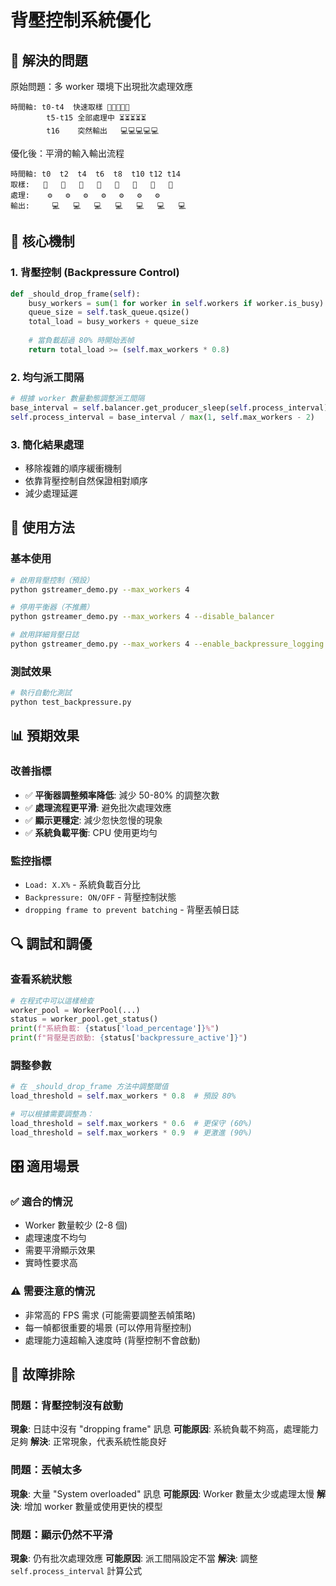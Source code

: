 # 背壓控制系統優化

## 🎯 解決的問題

原始問題：多 worker 環境下出現批次處理效應
```
時間軸: t0-t4  快速取樣 📸📸📸📸📸
        t5-t15 全部處理中 ⏳⏳⏳⏳⏳  
        t16    突然輸出   💻💻💻💻💻
```

優化後：平滑的輸入輸出流程
```
時間軸: t0  t2  t4  t6  t8  t10 t12 t14
取樣:   📸   📸   📸   📸   📸   📸   📸   📸
處理:    ⚙️   ⚙️   ⚙️   ⚙️   ⚙️   ⚙️   ⚙️
輸出:     💻   💻   💻   💻   💻   💻   💻
```

## 🔧 核心機制

### 1. 背壓控制 (Backpressure Control)
```python
def _should_drop_frame(self):
    busy_workers = sum(1 for worker in self.workers if worker.is_busy)
    queue_size = self.task_queue.qsize() 
    total_load = busy_workers + queue_size
    
    # 當負載超過 80% 時開始丟幀
    return total_load >= (self.max_workers * 0.8)
```

### 2. 均勻派工間隔
```python
# 根據 worker 數量動態調整派工間隔
base_interval = self.balancer.get_producer_sleep(self.process_interval)
self.process_interval = base_interval / max(1, self.max_workers - 2)
```

### 3. 簡化結果處理
- 移除複雜的順序緩衝機制
- 依靠背壓控制自然保證相對順序
- 減少處理延遲

## 🚀 使用方法

### 基本使用
```bash
# 啟用背壓控制（預設）
python gstreamer_demo.py --max_workers 4

# 停用平衡器（不推薦）
python gstreamer_demo.py --max_workers 4 --disable_balancer

# 啟用詳細背壓日誌
python gstreamer_demo.py --max_workers 4 --enable_backpressure_logging
```

### 測試效果
```bash
# 執行自動化測試
python test_backpressure.py
```

## 📊 預期效果

### 改善指標
- ✅ **平衡器調整頻率降低**: 減少 50-80% 的調整次數
- ✅ **處理流程更平滑**: 避免批次處理效應
- ✅ **顯示更穩定**: 減少忽快忽慢的現象
- ✅ **系統負載平衡**: CPU 使用更均勻

### 監控指標
- `Load: X.X%` - 系統負載百分比
- `Backpressure: ON/OFF` - 背壓控制狀態
- `dropping frame to prevent batching` - 背壓丟幀日誌

## 🔍 調試和調優

### 查看系統狀態
```python
# 在程式中可以這樣檢查
worker_pool = WorkerPool(...)
status = worker_pool.get_status()
print(f"系統負載: {status['load_percentage']}%")
print(f"背壓是否啟動: {status['backpressure_active']}")
```

### 調整參數
```python
# 在 _should_drop_frame 方法中調整閾值
load_threshold = self.max_workers * 0.8  # 預設 80%

# 可以根據需要調整為：
load_threshold = self.max_workers * 0.6  # 更保守 (60%)
load_threshold = self.max_workers * 0.9  # 更激進 (90%)
```

## 🎛️ 適用場景

### ✅ 適合的情況
- Worker 數量較少 (2-8 個)
- 處理速度不均勻
- 需要平滑顯示效果
- 實時性要求高

### ⚠️ 需要注意的情況  
- 非常高的 FPS 需求 (可能需要調整丟幀策略)
- 每一幀都很重要的場景 (可以停用背壓控制)
- 處理能力遠超輸入速度時 (背壓控制不會啟動)

## 🐛 故障排除

### 問題：背壓控制沒有啟動
**現象**: 日誌中沒有 "dropping frame" 訊息
**可能原因**: 系統負載不夠高，處理能力足夠
**解決**: 正常現象，代表系統性能良好

### 問題：丟幀太多
**現象**: 大量 "System overloaded" 訊息
**可能原因**: Worker 數量太少或處理太慢
**解決**: 增加 worker 數量或使用更快的模型

### 問題：顯示仍然不平滑
**現象**: 仍有批次處理效應
**可能原因**: 派工間隔設定不當
**解決**: 調整 `self.process_interval` 計算公式
